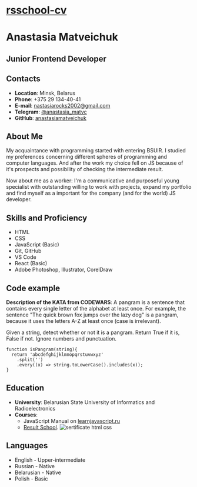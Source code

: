 # [rsschool-cv](https://anastasiamatveichuk.github.io/rsschool-cv/)

# Anastasia Matveichuk

## Junior Frontend Developer

##  Contacts
   + **Location**: Minsk, Belarus
   + **Phone**: +375 29 134-40-41
   + **E-mail**: nastasiarocks2002@gmail.com
   + **Telegram**: [@anastasia_matvc](https://t.me/anastasia_matvc)
   + **GitHub**: [anastasiamatveichuk](https://github.com/anastasiamatveichuk) 
   
## About Me

My acquaintance with programming started with entering BSUIR. I studied my preferences concerning different spheres of programming and computer languages. And after the work my choice fell on JS because of it's prospects and possibility of checking the intermediate result.


Now about me as a worker: I'm a communicative and purposeful young specialist with outstanding willing to work with projects, expand my portfolio and find myself as a important for the company (and for the world) JS developer.

## Skills and Proficiency
+ HTML
+ CSS
+ JavaScript (Basic)
+ Git, GitHub
+ VS Code
+ React (Basic)
+ Adobe Photoshop, Illustrator, CorelDraw
## Code example
**Description of the KATA from CODEWARS**: A pangram is a sentence that contains every single letter of the alphabet at least once. For example, the sentence "The quick brown fox jumps over the lazy dog" is a pangram, because it uses the letters A-Z at least once (case is irrelevant).


Given a string, detect whether or not it is a pangram. Return True if it is, False if not. Ignore numbers and punctuation.
```
function isPangram(string){
  return 'abcdefghijklmnopqrstuvwxyz'
    .split('')
    .every((x) => string.toLowerCase().includes(x));
}
```

## Education
  + **University**: Belarusian State University of Informatics and Radioelectronics
  + **Courses**: 
    - JavaScript Manual on [learnjavascript.ru](learnjavascript.ru) 
    - [Result School](https://lk.result.school/teach/control). 
![sertificate html   css](https://user-images.githubusercontent.com/110737522/188995288-d530e524-0864-4c95-b00f-cd9a04da37bc.png)

## Languages
+ English - Upper-intermediate
+ Russian - Native
+ Belarusian - Native
+ Polish - Basic
